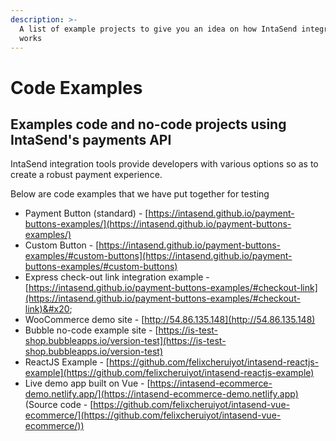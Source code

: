 ```yaml
---
description: >-
  A list of example projects to give you an idea on how IntaSend integration
  works
---
```


# Code Examples

## Examples code and no-code projects using IntaSend's payments API

IntaSend integration tools provide developers with various options so as to create a robust payment experience.

Below are code examples that we have put together for testing

* Payment Button (standard) - [https://intasend.github.io/payment-buttons-examples/](https://intasend.github.io/payment-buttons-examples/)
* Custom Button - [https://intasend.github.io/payment-buttons-examples/#custom-buttons](https://intasend.github.io/payment-buttons-examples/#custom-buttons)
* Express check-out link integration example - [https://intasend.github.io/payment-buttons-examples/#checkout-link](https://intasend.github.io/payment-buttons-examples/#checkout-link)&#x20;
* WooCommerce demo site - [http://54.86.135.148](http://54.86.135.148)
* Bubble no-code example site - [https://is-test-shop.bubbleapps.io/version-test](https://is-test-shop.bubbleapps.io/version-test)
* ReactJS Example - [https://github.com/felixcheruiyot/intasend-reactjs-example](https://github.com/felixcheruiyot/intasend-reactjs-example)
* Live demo app built on Vue - [https://intasend-ecommerce-demo.netlify.app/](https://intasend-ecommerce-demo.netlify.app)  (Source code - [https://github.com/felixcheruiyot/intasend-vue-ecommerce/](https://github.com/felixcheruiyot/intasend-vue-ecommerce/))
